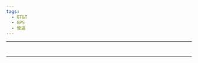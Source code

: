 ```yaml
---
tags:
  - GT&T
  - GPS
  - 傻逼
---
```

---
# 

##

##










---

<script src="https://giscus.app/client.js"
        data-repo="gchongo/gchongo.github.io"
        data-repo-id="R_kgDOL1P4-w"
        data-category="General"
        data-category-id="DIC_kwDOL1P4-84Cf98Z"
        data-mapping="pathname"
        data-strict="0"
        data-reactions-enabled="1"
        data-emit-metadata="0"
        data-input-position="bottom"
        data-theme="preferred_color_scheme"
        data-lang="zh-CN"
        crossorigin="anonymous"
        async>
</script>





























